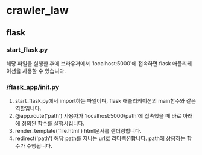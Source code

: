 # crawler_law
## flask
### start_flask.py
해당 파일을 실행한 후에 브라우저에서 'localhost:5000'에 접속하면 flask 애플리케이션을 사용할 수 있습니다.
### /flask_app/__init__.py
1. start_flask.py에서 import하는 파일이며, flask 애플리케이션의 main함수와 같은 역할입니다.
2. @app.route('path')
사용자가 'localhost:5000/path'에 접속했을 때 바로 아래에 정의된 함수를 실행시킵니다.
3. render_template('file.html')
html문서를 렌더링합니다.
4. redirect('path')
해당 path를 지니는 url로 리디렉션합니다.
path에 상응하는 함수가 수행됩니다.
